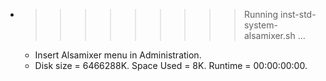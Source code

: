 * >>>>>>>>> Running inst-std-system-alsamixer.sh ...
  * Insert Alsamixer menu in Administration.
  * Disk size = 6466288K. Space Used = 8K. Runtime = 00:00:00:00.
